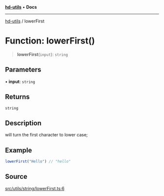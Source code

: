 [**hd-utils**](../README.md) • **Docs**

***

[hd-utils](../globals.md) / lowerFirst

# Function: lowerFirst()

> **lowerFirst**(`input`): `string`

## Parameters

• **input**: `string`

## Returns

`string`

## Description

will turn the first character to lower case;

## Example

```ts
lowerFirst("Hello") // "hello"
```

## Source

[src/utils/string/lowerFirst.ts:6](https://github.com/AhmadHddad/h-utils/blob/b1dfa95e218c9605f39fc234662ef50e62fadcb8/src/utils/string/lowerFirst.ts#L6)
